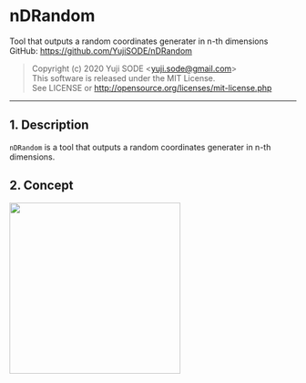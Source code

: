 # nDRandom
Tool that outputs a random coordinates generater in n-th dimensions  
GitHub: https://github.com/YujiSODE/nDRandom  
>Copyright (c) 2020 Yuji SODE \<yuji.sode@gmail.com\>  
>This software is released under the MIT License.  
>See LICENSE or http://opensource.org/licenses/mit-license.php  
______
## 1. Description
`nDRandom` is a tool that outputs a random coordinates generater in n-th dimensions.

## 2. Concept
<img width=300 src="">
